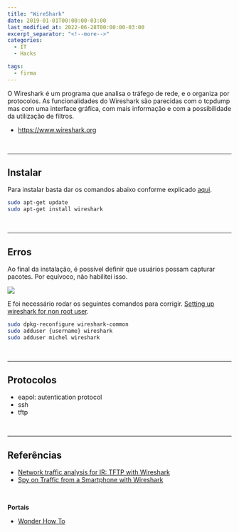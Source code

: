 ```yaml
---
title: "WireShark"
date: 2019-01-01T00:00:00-03:00
last_modified_at: 2022-06-28T00:00:00-03:00
excerpt_separator: "<!--more-->"
categories:
  - IT
  - Hacks

tags:
  - firma
---
```


O Wireshark é um programa que analisa o tráfego de rede, e o organiza por protocolos. As funcionalidades do Wireshark são parecidas com o tcpdump mas com uma interface gráfica, com mais informação e com a possibilidade da utilização de filtros.

- https://www.wireshark.org

<br>

---

## Instalar

Para instalar basta dar os comandos abaixo conforme explicado [aqui](https://linuxhint.com/install_wireshark_ubuntu/).

```bash
sudo apt-get update
sudo apt-get install wireshark
```

<br>

---

## Erros

Ao final da instalação, é possível definir que usuários possam capturar pacotes. Por equívoco, não habilitei isso.

![](https://i.imgur.com/sVoW8As.png)

E foi necessário rodar os seguintes comandos para corrigir. [Setting up wireshark for non root user](https://askubuntu.com/questions/246363/setting-up-wireshark-for-non-root-user).

```bash
sudo dpkg-reconfigure wireshark-common
sudo adduser {username} wireshark
sudo adduser michel wireshark
```

<br>

---

## Protocolos

- eapol: autentication protocol
- ssh
- tftp

<br>

---

## Referências

- [Network traffic analysis for IR: TFTP with Wireshark](https://resources.infosecinstitute.com/topic/network-traffic-analysis-for-ir-tftp-with-wireshark/)
- [Spy on Traffic from a Smartphone with Wireshark](https://null-byte.wonderhowto.com/how-to/spy-traffic-from-smartphone-with-wireshark-0198549/)

<br>

**Portais**

- [Wonder How To](https://www.wonderhowto.com/)
